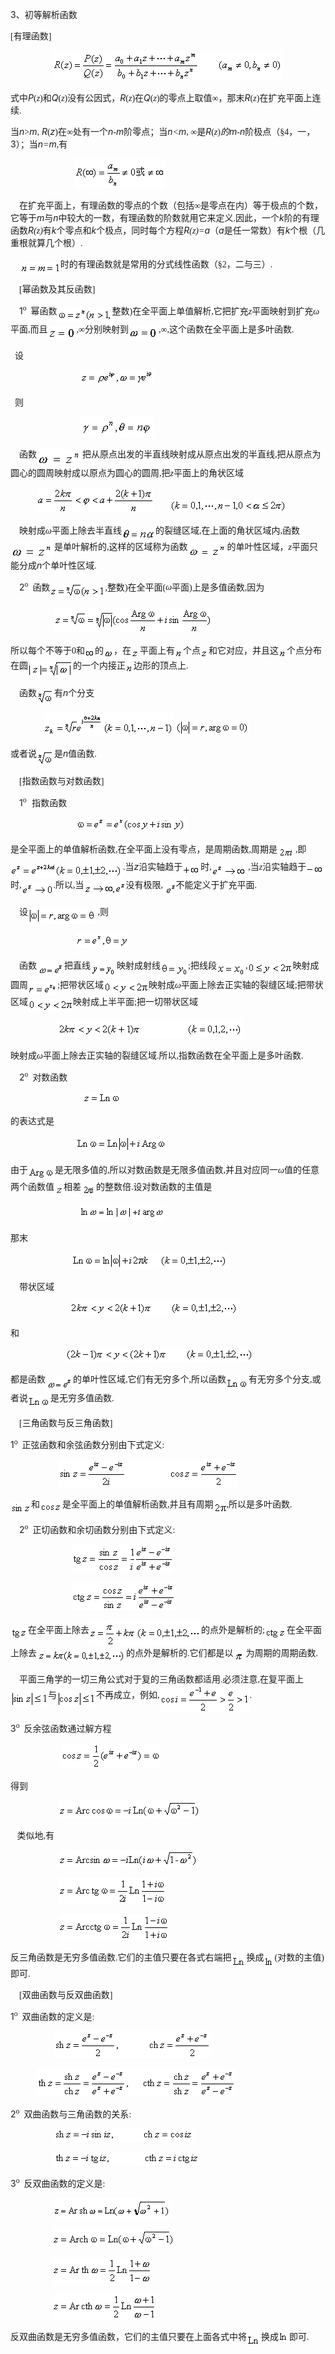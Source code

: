 <div class=Section1>
<p class=MsoNormal><span lang=EN-US>3</span><span lang=ZH-CN style='font-family:
宋体_GB2312'>、</span><span lang=ZH-CN style='font-family:宋体_GB2312'>初等解析函数</span></p>
<p class=MsoNormal><span lang=EN-US style='font-family:宋体_GB2312'>[</span><span
lang=ZH-CN style='font-family:宋体_GB2312'>有理函数</span><span lang=EN-US
style='font-family:宋体_GB2312'>]</span></p>
<pre><span lang=EN-US style='font-family:宋体_GB2312'>&nbsp;&nbsp;&nbsp;&nbsp;&nbsp;&nbsp;&nbsp;&nbsp;&nbsp;&nbsp;&nbsp;&nbsp;&nbsp;&nbsp;&nbsp;&nbsp;&nbsp;&nbsp; </span><sub><span
lang=EN-US><img width=368 height=48
src="res/17e9d95da129bdd93c34fb6cc6aaaa52_5664_files/image002.gif" u1:shapes="_x0000_i1025"></span></sub></pre>
<p class=MsoNormal><span lang=ZH-CN style='font-family:宋体_GB2312'>式中</span><i><span
lang=EN-US>P</span></i><span lang=EN-US style='font-family:宋体_GB2312'>(<i>z</i>)</span><span
lang=ZH-CN style='font-family:宋体_GB2312'>和</span><i><span lang=EN-US>Q</span></i><span
lang=EN-US style='font-family:宋体_GB2312'>(<i>z</i>)</span><span lang=ZH-CN
style='font-family:宋体_GB2312'>没有公因式，</span><i><span lang=EN-US>R</span></i><span
lang=EN-US style='font-family:宋体_GB2312'>(<i>z</i>)</span><span lang=ZH-CN
style='font-family:宋体_GB2312'>在</span><i><span lang=EN-US>Q</span></i><span
lang=EN-US style='font-family:宋体_GB2312'>(<i>z</i>)</span><span lang=ZH-CN
style='font-family:宋体_GB2312'>的零点上取值∞，那末</span><i><span lang=EN-US>R</span></i><span
lang=EN-US style='font-family:宋体_GB2312'>(<i>z</i>)</span><span lang=ZH-CN
style='font-family:宋体_GB2312'>在扩充平面上连续</span><span lang=EN-US style='font-family:
宋体_GB2312'>.</span></p>
<p class=MsoNormal><span lang=ZH-CN style='font-family:宋体_GB2312'>当</span><i><span
lang=EN-US>n</span></i><span lang=EN-US style='font-family:宋体_GB2312'>&gt;</span><i><span
lang=EN-US>m</span></i><span lang=EN-US style='font-family:宋体_GB2312'>,</span><i><span
lang=EN-US> R</span></i><span lang=EN-US style='font-family:宋体_GB2312'>(</span><i><span
lang=EN-US>z</span></i><span lang=EN-US style='font-family:宋体_GB2312'>)</span><span
lang=ZH-CN style='font-family:宋体_GB2312'>在∞处有一个</span><i><span lang=EN-US>n</span></i><i><span
lang=EN-US style='font-family:宋体_GB2312'>-</span><span lang=EN-US>m</span></i><span
lang=ZH-CN style='font-family:宋体_GB2312'>阶零点；当</span><i><span lang=EN-US>n</span></i><i><span
lang=EN-US style='font-family:宋体_GB2312'>&lt;</span><span lang=EN-US>m</span></i><span
lang=EN-US style='font-family:宋体_GB2312'>, </span><span lang=ZH-CN
style='font-family:宋体_GB2312'>∞是</span><i><span lang=EN-US>R</span></i><span
lang=EN-US style='font-family:宋体_GB2312'>(<i>z</i>)</span><i><span lang=ZH-CN
style='font-family:宋体_GB2312'>的</span><span lang=EN-US>m</span></i><i><span
lang=EN-US style='font-family:宋体_GB2312'>-</span><span lang=EN-US>n</span></i><span
lang=ZH-CN style='font-family:宋体_GB2312'>阶极点（§</span><span lang=EN-US
style='font-family:宋体_GB2312'>4</span><span lang=ZH-CN style='font-family:宋体_GB2312'>，一，</span><span
lang=EN-US>3</span><span lang=ZH-CN style='font-family:宋体_GB2312'>）；当</span><i><span
lang=EN-US>n</span></i><i><span lang=EN-US style='font-family:宋体_GB2312'>=</span><span
lang=EN-US>m</span></i><span lang=EN-US style='font-family:宋体_GB2312'>,</span><span
lang=ZH-CN style='font-family:宋体_GB2312'>有</span></p>
<pre><span lang=EN-US style='font-family:宋体_GB2312'>&nbsp;&nbsp;&nbsp;&nbsp;&nbsp;&nbsp;&nbsp;&nbsp;&nbsp;&nbsp;&nbsp;&nbsp;&nbsp;&nbsp;&nbsp;&nbsp;&nbsp;&nbsp;&nbsp;&nbsp;&nbsp;&nbsp;&nbsp;&nbsp;&nbsp;&nbsp;&nbsp;&nbsp; </span><sub><span
lang=EN-US><img width=145 height=47
src="res/17e9d95da129bdd93c34fb6cc6aaaa52_5664_files/image004.gif" u1:shapes="_x0000_i1026"></span></sub></pre>
<p class=MsoNormal><span lang=EN-US style='font-family:宋体_GB2312'>&nbsp;&nbsp;&nbsp;
</span><span lang=ZH-CN style='font-family:宋体_GB2312'>在扩充平面上，有理函数的零点的个数（包括∞是零点在内）等于极点的个数，它等于</span><i><span
lang=EN-US>m</span></i><span lang=ZH-CN style='font-family:宋体_GB2312'>与</span><i><span
lang=EN-US>n</span></i><span lang=ZH-CN style='font-family:宋体_GB2312'>中较大的一数，有理函数的阶数就用它来定义</span><span
lang=EN-US style='font-family:宋体_GB2312'>.</span><span lang=ZH-CN
style='font-family:宋体_GB2312'>因此，一个</span><i><span lang=EN-US>k</span></i><span
lang=ZH-CN style='font-family:宋体_GB2312'>阶的有理函数</span><i><span lang=EN-US>R</span></i><i><span
lang=EN-US style='font-family:宋体_GB2312'>(z)</span></i><span lang=ZH-CN
style='font-family:宋体_GB2312'>有</span><i><span lang=EN-US>k</span></i><span
lang=ZH-CN style='font-family:宋体_GB2312'>个零点和</span><i><span lang=EN-US>k</span></i><span
lang=ZH-CN style='font-family:宋体_GB2312'>个极点，同时每个方程</span><i><span lang=EN-US>R</span></i><i><span
lang=EN-US style='font-family:宋体_GB2312'>(z)=</span><span lang=EN-US>a</span></i><span
lang=ZH-CN style='font-family:宋体_GB2312'>（</span><i><span lang=EN-US>a</span></i><span
lang=ZH-CN style='font-family:宋体_GB2312'>是任一常数）有</span><i><span lang=EN-US>k</span></i><span
lang=ZH-CN style='font-family:宋体_GB2312'>个根（几重根就算几个根）</span><span lang=EN-US
style='font-family:宋体_GB2312'>.</span></p>
<p class=MsoNormal><i><span lang=EN-US>&nbsp;&nbsp;&nbsp; <sub><img width=64
height=19 src="res/17e9d95da129bdd93c34fb6cc6aaaa52_5664_files/image006.gif"
u1:shapes="_x0000_i1027" align=absmiddle></sub></span></i><span lang=ZH-CN
style='font-family:宋体_GB2312'>时的有理函数就是常用的分式线性函数（§</span><span lang=EN-US
style='font-family:宋体_GB2312'>2</span><span lang=ZH-CN style='font-family:宋体_GB2312'>，二与三）</span><span
lang=EN-US style='font-family:宋体_GB2312'>.</span></p>
<p class=MsoNormal><span lang=EN-US style='font-family:宋体_GB2312'>&nbsp;&nbsp;&nbsp;
[</span><span lang=ZH-CN style='font-family:宋体_GB2312'>幂函数及其反函数</span><span
lang=EN-US style='font-family:宋体_GB2312'>]</span></p>
<p class=MsoNormal><span lang=EN-US style='font-family:宋体_GB2312'>&nbsp;&nbsp;&nbsp;
</span><span lang=EN-US>1</span><sup><span lang=EN-US style='font-family:宋体_GB2312'>o</span></sup><span
lang=EN-US style='font-family:宋体_GB2312'>&nbsp; </span><span lang=ZH-CN
style='font-family:宋体_GB2312'>幂函数</span><sub><span lang=EN-US style='font-family:
宋体_GB2312'><img width=88 height=24
src="res/17e9d95da129bdd93c34fb6cc6aaaa52_5664_files/image008.gif" u1:shapes="_x0000_i1031"
align=absmiddle></span></sub><span lang=ZH-CN style='font-family:宋体_GB2312'>整数</span><span
lang=EN-US style='font-family:宋体_GB2312'>)</span><span lang=ZH-CN
style='font-family:宋体_GB2312'>在全平面上单值解析</span><span lang=EN-US
style='font-family:宋体_GB2312'>,</span><span lang=ZH-CN style='font-family:宋体_GB2312'>它把扩充</span><i><span
lang=EN-US style='font-family:宋体_GB2312'>z</span></i><span lang=ZH-CN
style='font-family:宋体_GB2312'>平面映射到扩充<i>ω</i>平面</span><span lang=EN-US
style='font-family:宋体_GB2312'>,</span><span lang=ZH-CN style='font-family:宋体_GB2312'>而且</span><sub><span
lang=EN-US><img width=46 height=22
src="res/17e9d95da129bdd93c34fb6cc6aaaa52_5664_files/image010.gif" u1:shapes="_x0000_i1032"
align=absmiddle></span></sub><span lang=EN-US style='font-family:宋体_GB2312'>,</span><span
lang=ZH-CN style='font-family:宋体_GB2312'>∞分别映射到</span><sub><span lang=EN-US><img
width=48 height=21 src="res/17e9d95da129bdd93c34fb6cc6aaaa52_5664_files/image012.gif"
u1:shapes="_x0000_i1033" align=absmiddle></span></sub><span lang=EN-US
style='font-family:宋体_GB2312'>,</span><span lang=ZH-CN style='font-family:宋体_GB2312'>∞</span><span
lang=EN-US style='font-family:宋体_GB2312'>,</span><span lang=ZH-CN
style='font-family:宋体_GB2312'>这个函数在全平面上是多叶函数</span><span lang=EN-US
style='font-family:宋体_GB2312'>.</span></p>
<p class=MsoNormal><span lang=EN-US style='font-family:宋体_GB2312'>&nbsp; </span><span
lang=ZH-CN style='font-family:宋体_GB2312'>设</span></p>
<pre><span lang=EN-US style='font-family:宋体_GB2312'>&nbsp;&nbsp;&nbsp;&nbsp;&nbsp;&nbsp;&nbsp;&nbsp;&nbsp;&nbsp;&nbsp;&nbsp;&nbsp;&nbsp;&nbsp;&nbsp;&nbsp;&nbsp;&nbsp;&nbsp;&nbsp;&nbsp;&nbsp;&nbsp;&nbsp;&nbsp;&nbsp;&nbsp;&nbsp;&nbsp;&nbsp; </span><sub><span
lang=EN-US><img width=118 height=24
src="res/17e9d95da129bdd93c34fb6cc6aaaa52_5664_files/image014.gif" u1:shapes="_x0000_i1034"></span></sub></pre>
<p class=MsoNormal><span lang=EN-US style='font-family:宋体_GB2312'>&nbsp; </span><span
lang=ZH-CN style='font-family:宋体_GB2312'>则</span></p>
<pre><span lang=EN-US style='font-family:宋体_GB2312'>&nbsp;&nbsp;&nbsp;&nbsp;&nbsp;&nbsp;&nbsp;&nbsp;&nbsp;&nbsp;&nbsp;&nbsp;&nbsp;&nbsp;&nbsp;&nbsp;&nbsp;&nbsp;&nbsp;&nbsp;&nbsp;&nbsp;&nbsp;&nbsp;&nbsp;&nbsp;&nbsp;&nbsp;&nbsp;&nbsp;&nbsp; </span><sub><span
lang=EN-US><img width=118 height=32
src="res/17e9d95da129bdd93c34fb6cc6aaaa52_5664_files/image016.gif" u1:shapes="_x0000_i1035"></span></sub></pre>
<p class=MsoNormal><span lang=EN-US style='font-family:宋体_GB2312'>&nbsp;&nbsp;&nbsp;
</span><span lang=ZH-CN style='font-family:宋体_GB2312'>函数</span><sub><span
lang=EN-US><img width=73 height=27
src="res/17e9d95da129bdd93c34fb6cc6aaaa52_5664_files/image018.gif" u1:shapes="_x0000_i1036"
align=absmiddle></span></sub><span lang=ZH-CN style='font-family:宋体_GB2312'>把从原点出发的半直线映射成从原点出发的半直线</span><span
lang=EN-US style='font-family:宋体_GB2312'>,</span><span lang=ZH-CN
style='font-family:宋体_GB2312'>把从原点为圆心的圆周映射成以原点为圆心的圆周</span><span lang=EN-US
style='font-family:宋体_GB2312'>,</span><span lang=ZH-CN style='font-family:宋体_GB2312'>把</span><i><span
lang=EN-US style='font-family:宋体_GB2312'>z</span></i><span lang=ZH-CN
style='font-family:宋体_GB2312'>平面上的角状区域</span></p>
<pre><span lang=EN-US style='font-family:宋体_GB2312'>&nbsp;&nbsp;&nbsp;&nbsp;&nbsp;&nbsp;&nbsp;&nbsp;&nbsp;&nbsp;&nbsp; </span><sub><span
lang=EN-US><img width=188 height=41
src="res/17e9d95da129bdd93c34fb6cc6aaaa52_5664_files/image020.gif" u1:shapes="_x0000_i1037"></span></sub><i><span
lang=EN-US style='font-family:宋体_GB2312'>&nbsp;&nbsp;&nbsp;&nbsp;&nbsp;&nbsp;&nbsp;<sub><img
width=187 height=21 src="res/17e9d95da129bdd93c34fb6cc6aaaa52_5664_files/image022.gif"
u1:shapes="_x0000_i1038"></sub></span></i></pre>
<p class=MsoNormal><span lang=EN-US style='font-family:宋体_GB2312'>&nbsp;&nbsp;&nbsp;
</span><span lang=ZH-CN style='font-family:宋体_GB2312'>映射成<i>ω</i>平面上除去半直线</span><sub><span
lang=EN-US><img width=54 height=20
src="res/17e9d95da129bdd93c34fb6cc6aaaa52_5664_files/image024.gif" u1:shapes="_x0000_i1039"
align=absmiddle></span></sub><span lang=ZH-CN style='font-family:宋体_GB2312'>的裂缝区域</span><span
lang=EN-US style='font-family:宋体_GB2312'>,</span><span lang=ZH-CN
style='font-family:宋体_GB2312'>在上面的角状区域内</span><span lang=EN-US
style='font-family:宋体_GB2312'>,</span><span lang=ZH-CN style='font-family:宋体_GB2312'>函数</span><sub><span
lang=EN-US><img width=70 height=26
src="res/17e9d95da129bdd93c34fb6cc6aaaa52_5664_files/image026.gif" u1:shapes="_x0000_i1040"
align=absmiddle></span></sub><span lang=ZH-CN style='font-family:宋体_GB2312'>是单叶解析的</span><span
lang=EN-US style='font-family:宋体_GB2312'>,</span><span lang=ZH-CN
style='font-family:宋体_GB2312'>这样的区域称为函数</span><sub><span lang=EN-US><img
width=63 height=23 src="res/17e9d95da129bdd93c34fb6cc6aaaa52_5664_files/image028.gif"
u1:shapes="_x0000_i1041" align=absmiddle></span></sub><span lang=ZH-CN
style='font-family:宋体_GB2312'>的单叶性区域，</span><i><span lang=EN-US
style='font-family:宋体_GB2312'>z</span></i><span lang=ZH-CN style='font-family:
宋体_GB2312'>平面只能分成</span><i><span lang=EN-US>n</span></i><span lang=ZH-CN
style='font-family:宋体_GB2312'>个单叶性区域</span><span lang=EN-US style='font-family:
宋体_GB2312'>.</span></p>
<p class=MsoNormal><span lang=EN-US style='font-family:宋体_GB2312'>&nbsp;&nbsp;&nbsp;
</span><span lang=EN-US>2</span><sup><span lang=EN-US style='font-family:宋体_GB2312'>o</span></sup><span
lang=EN-US style='font-family:宋体_GB2312'>&nbsp; </span><span lang=ZH-CN
style='font-family:宋体_GB2312'>函数</span><sub><span lang=EN-US style='font-family:
宋体_GB2312'><img width=88 height=25
src="res/17e9d95da129bdd93c34fb6cc6aaaa52_5664_files/image030.gif" u1:shapes="_x0000_i1042"
align=absmiddle></span></sub><span lang=EN-US style='font-family:宋体_GB2312'>,</span><span
lang=ZH-CN style='font-family:宋体_GB2312'>整数</span><span lang=EN-US
style='font-family:宋体_GB2312'>)</span><span lang=ZH-CN style='font-family:宋体_GB2312'>在全平面</span><span
lang=EN-US style='font-family:宋体_GB2312'>(</span><i><span lang=ZH-CN
style='font-family:宋体_GB2312'>ω</span></i><span lang=ZH-CN style='font-family:
宋体_GB2312'>平面</span><span lang=EN-US style='font-family:宋体_GB2312'>)</span><span
lang=ZH-CN style='font-family:宋体_GB2312'>上是多值函数</span><span lang=EN-US
style='font-family:宋体_GB2312'>,</span><span lang=ZH-CN style='font-family:宋体_GB2312'>因为</span></p>
<pre><span lang=EN-US style='font-family:宋体_GB2312'>&nbsp;&nbsp;&nbsp;&nbsp;&nbsp;&nbsp;&nbsp;&nbsp;&nbsp;&nbsp;&nbsp;&nbsp;&nbsp;&nbsp;&nbsp;&nbsp;&nbsp;&nbsp;&nbsp; <sub><img
width=253 height=41 src="res/17e9d95da129bdd93c34fb6cc6aaaa52_5664_files/image032.gif"
u1:shapes="_x0000_i1043"></sub></span></pre>
<p class=MsoNormal><span lang=ZH-CN style='font-family:宋体_GB2312'>所以每个不等于</span><span
lang=EN-US style='font-family:宋体_GB2312'>0</span><span lang=ZH-CN
style='font-family:宋体_GB2312'>和</span><sub><span lang=EN-US><img width=16
height=13 src="res/17e9d95da129bdd93c34fb6cc6aaaa52_5664_files/image034.gif"
u1:shapes="_x0000_i1044" align=absmiddle></span></sub><span lang=ZH-CN
style='font-family:宋体_GB2312'>的</span><sub><span lang=EN-US><img width=16
height=15 src="res/17e9d95da129bdd93c34fb6cc6aaaa52_5664_files/image036.gif"
u1:shapes="_x0000_i1045" align=absmiddle></span></sub><span lang=ZH-CN
style='font-family:宋体_GB2312'>，在</span><sub><span lang=EN-US><img width=14
height=13 src="res/17e9d95da129bdd93c34fb6cc6aaaa52_5664_files/image038.gif"
u1:shapes="_x0000_i1046" align=absmiddle></span></sub><span lang=ZH-CN
style='font-family:宋体_GB2312'>平面上有</span><sub><span lang=EN-US><img width=13
height=15 src="res/17e9d95da129bdd93c34fb6cc6aaaa52_5664_files/image040.gif"
u1:shapes="_x0000_i1047" align=absmiddle></span></sub><span lang=ZH-CN
style='font-family:宋体_GB2312'>个点</span><sub><span lang=EN-US><img width=13
height=13 src="res/17e9d95da129bdd93c34fb6cc6aaaa52_5664_files/image042.gif"
u1:shapes="_x0000_i1048" align=absmiddle></span></sub><span lang=ZH-CN
style='font-family:宋体_GB2312'>和它对应，并且这</span><sub><span lang=EN-US><img
width=13 height=15 src="res/17e9d95da129bdd93c34fb6cc6aaaa52_5664_files/image044.gif"
u1:shapes="_x0000_i1049" align=absmiddle></span></sub><span lang=ZH-CN
style='font-family:宋体_GB2312'>个点分布在圆</span><sub><span lang=EN-US><img width=72
height=27 src="res/17e9d95da129bdd93c34fb6cc6aaaa52_5664_files/image046.gif"
u1:shapes="_x0000_i1050" align=absmiddle></span></sub><span lang=ZH-CN
style='font-family:宋体_GB2312'>的一个内接正</span><sub><span lang=EN-US><img width=13
height=15 src="res/17e9d95da129bdd93c34fb6cc6aaaa52_5664_files/image048.gif"
u1:shapes="_x0000_i1051" align=absmiddle></span></sub><span lang=ZH-CN
style='font-family:宋体_GB2312'>边形的顶点上</span><span lang=EN-US style='font-family:
宋体_GB2312'>.</span></p>
<p class=MsoNormal><span lang=EN-US style='font-family:宋体_GB2312'>&nbsp;&nbsp;&nbsp;
</span><span lang=ZH-CN style='font-family:宋体_GB2312'>函数</span><sub><span
lang=EN-US style='font-family:宋体_GB2312'><img width=28 height=24
src="res/17e9d95da129bdd93c34fb6cc6aaaa52_5664_files/image050.gif" u1:shapes="_x0000_i1052"
align=absmiddle></span></sub><span lang=ZH-CN style='font-family:宋体_GB2312'>有</span><i><span
lang=EN-US>n</span></i><span lang=ZH-CN style='font-family:宋体_GB2312'>个分支</span></p>
<pre><i><span lang=EN-US style='font-family:宋体_GB2312'>&nbsp;&nbsp;&nbsp;&nbsp;&nbsp;&nbsp;&nbsp;&nbsp;&nbsp; </span></i><span
lang=EN-US style='font-family:宋体_GB2312'>&nbsp;&nbsp;&nbsp;&nbsp;<i>&nbsp;<sub><img
width=208 height=37 src="res/17e9d95da129bdd93c34fb6cc6aaaa52_5664_files/image052.gif"
u1:shapes="_x0000_i1053"></sub></i>&nbsp;<sub><img width=119 height=27
src="res/17e9d95da129bdd93c34fb6cc6aaaa52_5664_files/image054.gif" u1:shapes="_x0000_i1054"></sub>&nbsp;</span></pre>
<p class=MsoNormal><span lang=ZH-CN style='font-family:宋体_GB2312'>或者说</span><sub><span
lang=EN-US style='font-family:宋体_GB2312'><img width=28 height=24
src="res/17e9d95da129bdd93c34fb6cc6aaaa52_5664_files/image056.gif" u1:shapes="_x0000_i1055"
align=absmiddle></span></sub><span lang=ZH-CN style='font-family:宋体_GB2312'>是</span><i><span
lang=EN-US>n</span></i><span lang=ZH-CN style='font-family:宋体_GB2312'>值函数</span><span
lang=EN-US style='font-family:宋体_GB2312'>.</span></p>
<p class=MsoNormal><span lang=EN-US style='font-family:宋体_GB2312'>&nbsp;&nbsp;&nbsp;
[</span><span lang=ZH-CN style='font-family:宋体_GB2312'>指数函数与对数函数</span><span
lang=EN-US style='font-family:宋体_GB2312'>]</span></p>
<p class=MsoNormal><span lang=EN-US style='font-family:宋体_GB2312'>&nbsp;&nbsp;&nbsp;
</span><span lang=EN-US>1</span><sup><span lang=EN-US style='font-family:宋体_GB2312'>o&nbsp;&nbsp;
</span></sup><span lang=ZH-CN style='font-family:宋体_GB2312'>指数函数</span></p>
<pre><span lang=EN-US style='font-family:宋体_GB2312'>&nbsp;&nbsp;&nbsp;&nbsp;&nbsp;&nbsp;&nbsp;&nbsp;&nbsp;&nbsp;&nbsp;&nbsp;&nbsp;&nbsp;&nbsp;&nbsp;&nbsp;&nbsp;&nbsp;&nbsp;&nbsp;&nbsp;&nbsp;&nbsp;&nbsp;&nbsp;&nbsp;&nbsp;&nbsp; <sub><img
width=175 height=24 src="res/17e9d95da129bdd93c34fb6cc6aaaa52_5664_files/image058.gif"
u1:shapes="_x0000_i1056"></sub></span></pre>
<p class=MsoNormal><span lang=ZH-CN style='font-family:宋体_GB2312'>是全平面上的单值解析函数</span><span
lang=EN-US style='font-family:宋体_GB2312'>,</span><span lang=ZH-CN
style='font-family:宋体_GB2312'>在全平面上没有零点，是周期函数</span><span lang=EN-US
style='font-family:宋体_GB2312'>,</span><span lang=ZH-CN style='font-family:宋体_GB2312'>周期是</span><sub><span
lang=EN-US><img width=29 height=22
src="res/17e9d95da129bdd93c34fb6cc6aaaa52_5664_files/image060.gif" u1:shapes="_x0000_i1057"
align=absmiddle></span></sub><span lang=EN-US style='font-family:宋体_GB2312'>,</span><span
lang=ZH-CN style='font-family:宋体_GB2312'>即</span><sub><span lang=EN-US
style='font-family:宋体_GB2312'><img width=180 height=24
src="res/17e9d95da129bdd93c34fb6cc6aaaa52_5664_files/image062.gif" u1:shapes="_x0000_i1058"
align=absmiddle></span></sub><span lang=EN-US style='font-family:宋体_GB2312'>.</span><span
lang=ZH-CN style='font-family:宋体_GB2312'>当</span><i><span lang=EN-US>z</span></i><span
lang=ZH-CN style='font-family:宋体_GB2312'>沿实轴趋于</span><sub><span lang=EN-US
style='font-family:宋体_GB2312'><img width=29 height=15
src="res/17e9d95da129bdd93c34fb6cc6aaaa52_5664_files/image064.gif" u1:shapes="_x0000_i1059"
align=absmiddle></span></sub><span lang=ZH-CN style='font-family:宋体_GB2312'>时</span><span
lang=EN-US style='font-family:宋体_GB2312'>,<sub><img width=55 height=21
src="res/17e9d95da129bdd93c34fb6cc6aaaa52_5664_files/image066.gif" u1:shapes="_x0000_i1060"
align=absmiddle></sub> ,</span><span lang=ZH-CN style='font-family:宋体_GB2312'>当</span><i><span
lang=EN-US style='font-family:宋体_GB2312'>z</span></i><span lang=ZH-CN
style='font-family:宋体_GB2312'>沿实轴趋于</span><sub><span lang=EN-US
style='font-family:宋体_GB2312'><img width=28 height=13
src="res/17e9d95da129bdd93c34fb6cc6aaaa52_5664_files/image068.gif" u1:shapes="_x0000_i1061"
align=absmiddle></span></sub><span lang=ZH-CN style='font-family:宋体_GB2312'>时</span><span
lang=EN-US style='font-family:宋体_GB2312'>,<sub><img width=51 height=21
src="res/17e9d95da129bdd93c34fb6cc6aaaa52_5664_files/image070.gif" u1:shapes="_x0000_i1062"
align=absmiddle></sub>.</span><span lang=ZH-CN style='font-family:宋体_GB2312'>所以</span><span
lang=EN-US style='font-family:宋体_GB2312'>,</span><span lang=ZH-CN
style='font-family:宋体_GB2312'>当</span><sub><span lang=EN-US style='font-family:
宋体_GB2312'><img width=67 height=24
src="res/17e9d95da129bdd93c34fb6cc6aaaa52_5664_files/image072.gif" u1:shapes="_x0000_i1063"
align=absmiddle></span></sub><span lang=ZH-CN style='font-family:宋体_GB2312'>没有极限</span><span
lang=EN-US style='font-family:宋体_GB2312'>, <sub><img width=17 height=21
src="res/17e9d95da129bdd93c34fb6cc6aaaa52_5664_files/image074.gif" u1:shapes="_x0000_i1064"
align=absmiddle></sub></span><span lang=ZH-CN style='font-family:宋体_GB2312'>不能定义于扩充平面</span><span
lang=EN-US style='font-family:宋体_GB2312'>.</span></p>
<p class=MsoNormal><span lang=EN-US style='font-family:宋体_GB2312'>&nbsp;&nbsp; &nbsp;</span><span
lang=ZH-CN style='font-family:宋体_GB2312'>设</span><sub><span lang=EN-US
style='font-family:宋体_GB2312'><img width=108 height=27
src="res/17e9d95da129bdd93c34fb6cc6aaaa52_5664_files/image076.gif" u1:shapes="_x0000_i1065"
align=absmiddle></span></sub><span lang=EN-US style='font-family:宋体_GB2312'> ,</span><span
lang=ZH-CN style='font-family:宋体_GB2312'>则</span></p>
<pre><span lang=EN-US style='font-family:宋体_GB2312'>&nbsp;&nbsp;&nbsp;&nbsp;&nbsp;&nbsp;&nbsp;&nbsp;&nbsp;&nbsp;&nbsp;&nbsp;&nbsp;&nbsp;&nbsp;&nbsp;&nbsp;&nbsp;&nbsp;&nbsp;&nbsp;&nbsp;&nbsp;&nbsp;&nbsp;&nbsp;&nbsp;&nbsp;&nbsp; <sub><img
width=84 height=24 src="res/17e9d95da129bdd93c34fb6cc6aaaa52_5664_files/image078.gif"
u1:shapes="_x0000_i1066"></sub></span></pre>
<p class=MsoNormal><span lang=EN-US style='font-family:宋体_GB2312'>&nbsp;&nbsp;&nbsp;
</span><span lang=ZH-CN style='font-family:宋体_GB2312'>函数</span><sub><span
lang=EN-US><img width=44 height=25
src="res/17e9d95da129bdd93c34fb6cc6aaaa52_5664_files/image080.gif" u1:shapes="_x0000_i1067"
align=absmiddle></span></sub><span lang=ZH-CN style='font-family:宋体_GB2312'>把直线</span><sub><span
lang=EN-US><img width=42 height=29
src="res/17e9d95da129bdd93c34fb6cc6aaaa52_5664_files/image082.gif" u1:shapes="_x0000_i1068"
align=absmiddle></span></sub><span lang=ZH-CN style='font-family:宋体_GB2312'>映射成射线</span><sub><span
lang=EN-US style='font-family:宋体_GB2312'><img width=44 height=24
src="res/17e9d95da129bdd93c34fb6cc6aaaa52_5664_files/image084.gif" u1:shapes="_x0000_i1069"
align=absmiddle></span></sub><span lang=EN-US style='font-family:宋体_GB2312'>;</span><span
lang=ZH-CN style='font-family:宋体_GB2312'>把线段</span><sub><span lang=EN-US><img
width=46 height=25 src="res/17e9d95da129bdd93c34fb6cc6aaaa52_5664_files/image086.gif"
u1:shapes="_x0000_i1070" align=absmiddle></span></sub><span lang=EN-US
style='font-family:宋体_GB2312'>,<sub><img width=72 height=21
src="res/17e9d95da129bdd93c34fb6cc6aaaa52_5664_files/image088.gif" u1:shapes="_x0000_i1071"
align=absmiddle></sub></span><span lang=ZH-CN style='font-family:宋体_GB2312'>映射成圆周</span><sub><span
lang=EN-US style='font-family:宋体_GB2312'><img width=47 height=21
src="res/17e9d95da129bdd93c34fb6cc6aaaa52_5664_files/image090.gif" u1:shapes="_x0000_i1072"
align=absmiddle></span></sub><span lang=EN-US style='font-family:宋体_GB2312'>;</span><span
lang=ZH-CN style='font-family:宋体_GB2312'>把带状区域</span><sub><span lang=EN-US
style='font-family:宋体_GB2312'><img width=72 height=21
src="res/17e9d95da129bdd93c34fb6cc6aaaa52_5664_files/image092.gif" u1:shapes="_x0000_i1073"
align=absmiddle></span></sub><span lang=ZH-CN style='font-family:宋体_GB2312'>映射成<i>ω</i>平面上除去正实轴的裂缝区域</span><span
lang=EN-US style='font-family:宋体_GB2312'>;</span><span lang=ZH-CN
style='font-family:宋体_GB2312'>把带状区域</span><sub><span lang=EN-US
style='font-family:宋体_GB2312'><img width=72 height=21
src="res/17e9d95da129bdd93c34fb6cc6aaaa52_5664_files/image094.gif" u1:shapes="_x0000_i1074"
align=absmiddle></span></sub><span lang=ZH-CN style='font-family:宋体_GB2312'>映射成上半平面</span><span
lang=EN-US style='font-family:宋体_GB2312'>;</span><span lang=ZH-CN
style='font-family:宋体_GB2312'>把一切带状区域</span></p>
<pre><span lang=EN-US style='font-family:宋体_GB2312'>&nbsp;&nbsp;&nbsp;&nbsp;&nbsp;&nbsp;&nbsp;&nbsp;&nbsp;&nbsp;&nbsp;&nbsp;&nbsp;&nbsp;&nbsp;&nbsp;&nbsp;&nbsp;&nbsp;&nbsp; <sub><img
width=299 height=27 src="res/17e9d95da129bdd93c34fb6cc6aaaa52_5664_files/image096.gif"
u1:shapes="_x0000_i1075"></sub></span></pre>
<p class=MsoNormal><span lang=ZH-CN style='font-family:宋体_GB2312'>映射成<i>ω</i>平面上除去正实轴的裂缝区域</span><span
lang=EN-US style='font-family:宋体_GB2312'>.</span><span lang=ZH-CN
style='font-family:宋体_GB2312'>所以</span><span lang=EN-US style='font-family:
宋体_GB2312'>,</span><span lang=ZH-CN style='font-family:宋体_GB2312'>指数函数在全平面上是多叶函数</span><span
lang=EN-US style='font-family:宋体_GB2312'>.</span></p>
<p class=MsoNormal><span lang=EN-US style='font-family:宋体_GB2312'>&nbsp;&nbsp;&nbsp;
</span><span lang=EN-US>2</span><sup><span lang=EN-US style='font-family:宋体_GB2312'>o</span></sup><span
lang=EN-US style='font-family:宋体_GB2312'>&nbsp; </span><span lang=ZH-CN
style='font-family:宋体_GB2312'>对数函数</span></p>
<pre><span lang=EN-US style='font-family:宋体_GB2312'>&nbsp;&nbsp;&nbsp;&nbsp;&nbsp;&nbsp;&nbsp;&nbsp;&nbsp;&nbsp;&nbsp;&nbsp;&nbsp;&nbsp;&nbsp;&nbsp;&nbsp;&nbsp;&nbsp;&nbsp;&nbsp;&nbsp;&nbsp;&nbsp;&nbsp;&nbsp;&nbsp;&nbsp;&nbsp;&nbsp;&nbsp;&nbsp; <sub><img
width=60 height=19 src="res/17e9d95da129bdd93c34fb6cc6aaaa52_5664_files/image098.gif"
u1:shapes="_x0000_i1076"></sub></span></pre>
<p class=MsoNormal><span lang=ZH-CN style='font-family:宋体_GB2312'>的表达式是</span></p>
<pre><span lang=EN-US style='font-family:宋体_GB2312'>&nbsp;&nbsp;&nbsp;&nbsp;&nbsp;&nbsp;&nbsp;&nbsp;&nbsp;&nbsp;&nbsp;&nbsp;&nbsp;&nbsp;&nbsp;&nbsp;&nbsp;&nbsp;&nbsp;&nbsp;&nbsp;&nbsp;&nbsp;&nbsp;&nbsp;&nbsp;&nbsp;&nbsp;&nbsp; <sub><img
width=145 height=27 src="res/17e9d95da129bdd93c34fb6cc6aaaa52_5664_files/image100.gif"
u1:shapes="_x0000_i1077"></sub></span></pre>
<p class=MsoNormal><span lang=ZH-CN style='font-family:宋体_GB2312'>由于</span><sub><span
lang=EN-US style='font-family:宋体_GB2312'><img width=43 height=21
src="res/17e9d95da129bdd93c34fb6cc6aaaa52_5664_files/image102.gif" u1:shapes="_x0000_i1078"
align=absmiddle></span></sub><span lang=ZH-CN style='font-family:宋体_GB2312'>是无限多值的</span><span
lang=EN-US style='font-family:宋体_GB2312'>,</span><span lang=ZH-CN
style='font-family:宋体_GB2312'>所以对数函数是无限多值函数</span><span lang=EN-US
style='font-family:宋体_GB2312'>,</span><span lang=ZH-CN style='font-family:宋体_GB2312'>并且对应同一<i>ω</i>值的任意两个函数值</span><sub><span
lang=EN-US><img width=15 height=17
src="res/17e9d95da129bdd93c34fb6cc6aaaa52_5664_files/image104.gif" u1:shapes="_x0000_i1079"
align=absmiddle></span></sub><span lang=ZH-CN style='font-family:宋体_GB2312'>相差</span><sub><span
lang=EN-US><img width=24 height=21
src="res/17e9d95da129bdd93c34fb6cc6aaaa52_5664_files/image106.gif" u1:shapes="_x0000_i1080"
align=absmiddle></span></sub><span lang=ZH-CN style='font-family:宋体_GB2312'>的整数倍</span><span
lang=EN-US style='font-family:宋体_GB2312'>.</span><span lang=ZH-CN
style='font-family:宋体_GB2312'>设对数函数的主值是</span></p>
<pre><span lang=EN-US style='font-family:宋体_GB2312'>&nbsp;&nbsp;&nbsp;&nbsp;&nbsp;&nbsp;&nbsp;&nbsp;&nbsp;&nbsp;&nbsp;&nbsp;&nbsp;&nbsp;&nbsp;&nbsp;&nbsp;&nbsp;&nbsp;&nbsp;&nbsp;&nbsp;&nbsp;&nbsp;&nbsp;&nbsp;&nbsp;&nbsp;&nbsp;&nbsp; <sub><img
width=140 height=24 src="res/17e9d95da129bdd93c34fb6cc6aaaa52_5664_files/image108.gif"
u1:shapes="_x0000_i1081"></sub></span></pre>
<p class=MsoNormal><span lang=ZH-CN style='font-family:宋体_GB2312'>那末</span></p>
<pre align=left><span lang=EN-US style='font-family:宋体_GB2312'>&nbsp;&nbsp;&nbsp;&nbsp;&nbsp;&nbsp;&nbsp;&nbsp;&nbsp;&nbsp;&nbsp;&nbsp;&nbsp;&nbsp;&nbsp;&nbsp;&nbsp;&nbsp;&nbsp;&nbsp;&nbsp;&nbsp;&nbsp;&nbsp;&nbsp;&nbsp;&nbsp; <sub><img
width=249 height=27 src="res/17e9d95da129bdd93c34fb6cc6aaaa52_5664_files/image110.gif"
u1:shapes="_x0000_i1082"></sub></span></pre>
<p class=MsoNormal><span lang=EN-US style='font-family:宋体_GB2312'>&nbsp;&nbsp;&nbsp;
</span><span lang=ZH-CN style='font-family:宋体_GB2312'>带状区域</span></p>
<pre align=left><span lang=EN-US style='font-family:宋体_GB2312'>&nbsp;&nbsp;&nbsp;&nbsp;&nbsp;&nbsp;&nbsp;&nbsp;&nbsp;&nbsp;&nbsp;&nbsp;&nbsp;&nbsp;&nbsp;&nbsp;&nbsp;&nbsp;&nbsp;&nbsp;&nbsp;&nbsp;&nbsp;&nbsp;&nbsp;&nbsp; <sub><img
width=269 height=23 src="res/17e9d95da129bdd93c34fb6cc6aaaa52_5664_files/image112.gif"
u1:shapes="_x0000_i1083"></sub></span></pre>
<p class=MsoNormal><span lang=ZH-CN style='font-family:宋体_GB2312'>和</span></p>
<pre><span lang=EN-US style='font-family:宋体_GB2312'>&nbsp;&nbsp;&nbsp;&nbsp;&nbsp;&nbsp;&nbsp;&nbsp;&nbsp;&nbsp;&nbsp;&nbsp;&nbsp;&nbsp;&nbsp;&nbsp;&nbsp;&nbsp;&nbsp;&nbsp;&nbsp;&nbsp;&nbsp;&nbsp; <sub><img
width=301 height=23 src="res/17e9d95da129bdd93c34fb6cc6aaaa52_5664_files/image114.gif"
u1:shapes="_x0000_i1084"></sub></span></pre>
<p class=MsoNormal><span lang=ZH-CN style='font-family:宋体_GB2312'>都是函数</span><sub><span
lang=EN-US><img width=44 height=25
src="res/17e9d95da129bdd93c34fb6cc6aaaa52_5664_files/image116.gif" u1:shapes="_x0000_i1085"
align=absmiddle></span></sub><span lang=ZH-CN style='font-family:宋体_GB2312'>的单叶性区域</span><span
lang=EN-US style='font-family:宋体_GB2312'>,</span><span lang=ZH-CN
style='font-family:宋体_GB2312'>它们有无穷多个</span><span lang=EN-US style='font-family:
宋体_GB2312'>,</span><span lang=ZH-CN style='font-family:宋体_GB2312'>所以函数</span><sub><span
lang=EN-US style='font-family:宋体_GB2312'><img width=36 height=19
src="res/17e9d95da129bdd93c34fb6cc6aaaa52_5664_files/image118.gif" u1:shapes="_x0000_i1086"
align=absmiddle></span></sub><span lang=ZH-CN style='font-family:宋体_GB2312'>有无穷多个分支</span><span
lang=EN-US style='font-family:宋体_GB2312'>,</span><span lang=ZH-CN
style='font-family:宋体_GB2312'>或者说</span><sub><span lang=EN-US style='font-family:
宋体_GB2312'><img width=36 height=19
src="res/17e9d95da129bdd93c34fb6cc6aaaa52_5664_files/image120.gif" u1:shapes="_x0000_i1087"
align=absmiddle></span></sub><span lang=ZH-CN style='font-family:宋体_GB2312'>是无穷多值函数</span><span
lang=EN-US style='font-family:宋体_GB2312'>.</span></p>
<p class=MsoNormal><span lang=EN-US style='font-family:宋体_GB2312'>&nbsp;&nbsp;&nbsp;
[</span><span lang=ZH-CN style='font-family:宋体_GB2312'>三角函数与反三角函数</span><span
lang=EN-US style='font-family:宋体_GB2312'>]</span></p>
<p class=MsoNormal><span lang=EN-US>1</span><sup><span lang=EN-US
style='font-family:宋体_GB2312'>o</span></sup><span lang=EN-US style='font-family:
宋体_GB2312'>&nbsp; </span><span lang=ZH-CN style='font-family:宋体_GB2312'>正弦函数和余弦函数分别由下式定义</span><span
lang=EN-US style='font-family:宋体_GB2312'>:</span></p>
<pre><span lang=EN-US style='font-family:宋体_GB2312'>&nbsp;&nbsp;&nbsp;&nbsp;&nbsp;&nbsp;&nbsp;&nbsp;&nbsp;&nbsp;&nbsp;&nbsp;&nbsp;&nbsp;&nbsp;&nbsp;&nbsp;&nbsp;&nbsp;&nbsp;&nbsp; <sub><img
width=287 height=44 src="res/17e9d95da129bdd93c34fb6cc6aaaa52_5664_files/image122.gif"
u1:shapes="_x0000_i1088"></sub></span></pre>
<p class=MsoNormal align=left style='text-align:left'><sub><span lang=EN-US
style='font-family:宋体_GB2312'><img width=33 height=19
src="res/17e9d95da129bdd93c34fb6cc6aaaa52_5664_files/image124.gif" u1:shapes="_x0000_i1089"
align=absmiddle></span></sub><span lang=ZH-CN style='font-family:宋体_GB2312'>和</span><sub><span
lang=EN-US style='font-family:宋体_GB2312'><img width=36 height=15
src="res/17e9d95da129bdd93c34fb6cc6aaaa52_5664_files/image126.gif" u1:shapes="_x0000_i1090"
align=absmiddle></span></sub><span lang=ZH-CN style='font-family:宋体_GB2312'>是全平面上的单值解析函数</span><span
lang=EN-US style='font-family:宋体_GB2312'>,</span><span lang=ZH-CN
style='font-family:宋体_GB2312'>并且有周期</span><sub><span lang=EN-US
style='font-family:宋体_GB2312'><img width=21 height=19
src="res/17e9d95da129bdd93c34fb6cc6aaaa52_5664_files/image128.gif" u1:shapes="_x0000_i1091"
align=absmiddle></span></sub><span lang=EN-US style='font-family:宋体_GB2312'>,</span><span
lang=ZH-CN style='font-family:宋体_GB2312'>所以是多叶函数</span><span lang=EN-US
style='font-family:宋体_GB2312'>.</span></p>
<p class=MsoNormal><span lang=EN-US style='font-family:宋体_GB2312'>&nbsp;&nbsp;&nbsp;
</span><span lang=EN-US>2</span><sup><span lang=EN-US style='font-family:宋体_GB2312'>o</span></sup><span
lang=EN-US style='font-family:宋体_GB2312'>&nbsp; </span><span lang=ZH-CN
style='font-family:宋体_GB2312'>正切函数和余切函数分别由下式定义</span><span lang=EN-US
style='font-family:宋体_GB2312'>:</span></p>
<pre><span lang=EN-US style='font-family:宋体_GB2312'>&nbsp;&nbsp;&nbsp;&nbsp;&nbsp;&nbsp;&nbsp;&nbsp;&nbsp;&nbsp;&nbsp;&nbsp;&nbsp;&nbsp;&nbsp;&nbsp;&nbsp;&nbsp;&nbsp;&nbsp;&nbsp;&nbsp;&nbsp;&nbsp;&nbsp;&nbsp;&nbsp; <sub><img
width=163 height=44 src="res/17e9d95da129bdd93c34fb6cc6aaaa52_5664_files/image130.gif"
u1:shapes="_x0000_i1092"></sub></span></pre><pre><span lang=EN-US
style='font-family:宋体_GB2312'>&nbsp;&nbsp;&nbsp;&nbsp;&nbsp;&nbsp;&nbsp;&nbsp;&nbsp;&nbsp;&nbsp;&nbsp;&nbsp;&nbsp;&nbsp;&nbsp;&nbsp;&nbsp;&nbsp;&nbsp;&nbsp;&nbsp;&nbsp;&nbsp;&nbsp;&nbsp;&nbsp;&nbsp;<sub><img
width=167 height=44 src="res/17e9d95da129bdd93c34fb6cc6aaaa52_5664_files/image132.gif"
u1:shapes="_x0000_i1093"></sub></span></pre>
<p class=MsoNormal align=left style='text-align:left'><sub><span lang=EN-US
style='font-family:宋体_GB2312'><img width=28 height=20
src="res/17e9d95da129bdd93c34fb6cc6aaaa52_5664_files/image134.gif" u1:shapes="_x0000_i1094"
align=absmiddle></span></sub><span lang=ZH-CN style='font-family:宋体_GB2312'>在全平面上除去</span><sub><span
lang=EN-US><img width=179 height=41
src="res/17e9d95da129bdd93c34fb6cc6aaaa52_5664_files/image136.gif" u1:shapes="_x0000_i1095"
align=absmiddle></span></sub><span lang=ZH-CN style='font-family:宋体_GB2312'>的点外是解析的</span><span
lang=EN-US style='font-family:宋体_GB2312'>;<sub><img width=35 height=20
src="res/17e9d95da129bdd93c34fb6cc6aaaa52_5664_files/image138.gif" u1:shapes="_x0000_i1096"
align=absmiddle></sub></span><span lang=ZH-CN style='font-family:宋体_GB2312'>在全平面上除去</span><sub><span
lang=EN-US><img width=143 height=23
src="res/17e9d95da129bdd93c34fb6cc6aaaa52_5664_files/image140.gif" u1:shapes="_x0000_i1097"
align=absmiddle></span></sub><span lang=ZH-CN style='font-family:宋体_GB2312'>的点外是解析的</span><span
lang=EN-US style='font-family:宋体_GB2312'>.</span><span lang=ZH-CN
style='font-family:宋体_GB2312'>它们都是以</span><sub><span lang=EN-US><img width=20
height=22 src="res/17e9d95da129bdd93c34fb6cc6aaaa52_5664_files/image142.gif"
u1:shapes="_x0000_i1098" align=absmiddle></span></sub><span lang=ZH-CN
style='font-family:宋体_GB2312'>为周期的周期函数</span><span lang=EN-US style='font-family:
宋体_GB2312'>.</span></p>
<p class=MsoNormal align=left style='text-align:left'><span lang=EN-US
style='font-family:宋体_GB2312'>&nbsp;&nbsp;&nbsp; </span><span lang=ZH-CN
style='font-family:宋体_GB2312'>平面三角学的一切三角公式对于复的三角函数都适用</span><span lang=EN-US
style='font-family:宋体_GB2312'>.</span><span lang=ZH-CN style='font-family:宋体_GB2312'>必须注意</span><span
lang=EN-US style='font-family:宋体_GB2312'>,</span><span lang=ZH-CN
style='font-family:宋体_GB2312'>在复平面上</span><sub><span lang=EN-US
style='font-family:宋体_GB2312'><img width=60 height=27
src="res/17e9d95da129bdd93c34fb6cc6aaaa52_5664_files/image144.gif" u1:shapes="_x0000_i1099"
align=absmiddle></span></sub><span lang=ZH-CN style='font-family:宋体_GB2312'>与</span><sub><span
lang=EN-US style='font-family:宋体_GB2312'><img width=63 height=27
src="res/17e9d95da129bdd93c34fb6cc6aaaa52_5664_files/image146.gif" u1:shapes="_x0000_i1100"
align=absmiddle></span></sub><span lang=ZH-CN style='font-family:宋体_GB2312'>不再成立，例如</span><span
lang=EN-US style='font-family:宋体_GB2312'>,<sub><img width=144 height=44
src="res/17e9d95da129bdd93c34fb6cc6aaaa52_5664_files/image148.gif" u1:shapes="_x0000_i1101"
align=absmiddle></sub>.</span></p>
<p class=MsoNormal><span lang=EN-US>3</span><sup><span lang=EN-US
style='font-family:宋体_GB2312'>o</span></sup><span lang=EN-US style='font-family:
宋体_GB2312'>&nbsp; </span><span lang=ZH-CN style='font-family:宋体_GB2312'>反余弦函数通过解方程</span></p>
<pre align=left><span lang=EN-US style='font-family:宋体_GB2312'>&nbsp;&nbsp;&nbsp;&nbsp;&nbsp;&nbsp;&nbsp;&nbsp;&nbsp;&nbsp;&nbsp;&nbsp;&nbsp;&nbsp;&nbsp;&nbsp;&nbsp;&nbsp;&nbsp;&nbsp;&nbsp;&nbsp; <sub><img
width=159 height=41 src="res/17e9d95da129bdd93c34fb6cc6aaaa52_5664_files/image150.gif"
u1:shapes="_x0000_i1102"></sub></span></pre>
<p class=MsoNormal><span lang=ZH-CN style='font-family:宋体_GB2312'>得到</span></p>
<pre align=left><span lang=EN-US style='font-family:宋体_GB2312'>&nbsp;&nbsp;&nbsp;&nbsp;&nbsp;&nbsp;&nbsp;&nbsp;&nbsp;&nbsp;&nbsp;&nbsp;&nbsp;&nbsp;&nbsp;&nbsp;&nbsp;&nbsp;&nbsp;&nbsp;&nbsp; <sub><img
width=227 height=28 src="res/17e9d95da129bdd93c34fb6cc6aaaa52_5664_files/image152.gif"
u1:shapes="_x0000_i1103"></sub></span></pre>
<p class=MsoNormal><span lang=EN-US style='font-family:宋体_GB2312'>&nbsp;&nbsp; </span><span
lang=ZH-CN style='font-family:宋体_GB2312'>类似地</span><span lang=EN-US
style='font-family:宋体_GB2312'>,</span><span lang=ZH-CN style='font-family:宋体_GB2312'>有</span></p>
<pre><span lang=EN-US style='font-family:宋体_GB2312'>&nbsp;&nbsp;&nbsp;&nbsp;&nbsp;&nbsp;&nbsp;&nbsp;&nbsp;&nbsp;&nbsp;&nbsp;&nbsp;&nbsp;&nbsp;&nbsp;&nbsp;&nbsp;&nbsp;&nbsp;&nbsp; <sub><img
width=223 height=28 src="res/17e9d95da129bdd93c34fb6cc6aaaa52_5664_files/image154.gif"
u1:shapes="_x0000_i1104"></sub></span></pre><pre><span lang=EN-US
style='font-family:宋体_GB2312'>&nbsp;&nbsp;&nbsp;&nbsp;&nbsp;&nbsp;&nbsp;&nbsp;&nbsp;&nbsp;&nbsp;&nbsp;&nbsp;&nbsp;&nbsp;&nbsp;&nbsp;&nbsp;&nbsp;&nbsp;&nbsp;&nbsp;<sub><img
width=173 height=41 src="res/17e9d95da129bdd93c34fb6cc6aaaa52_5664_files/image156.gif"
u1:shapes="_x0000_i1105"></sub></span></pre><pre><span lang=EN-US
style='font-family:宋体_GB2312'>&nbsp;&nbsp;&nbsp;&nbsp;&nbsp;&nbsp;&nbsp;&nbsp;&nbsp;&nbsp;&nbsp;&nbsp;&nbsp;&nbsp;&nbsp;&nbsp;&nbsp;&nbsp;&nbsp;&nbsp;&nbsp;&nbsp;<sub><img
width=177 height=41 src="res/17e9d95da129bdd93c34fb6cc6aaaa52_5664_files/image158.gif"
u1:shapes="_x0000_i1106"></sub></span></pre>
<p class=MsoNormal align=left style='text-align:left'><span lang=ZH-CN
style='font-family:宋体_GB2312'>反三角函数是无穷多值函数</span><span lang=EN-US
style='font-family:宋体_GB2312'>.</span><span lang=ZH-CN style='font-family:宋体_GB2312'>它们的主值只要在各式右端把</span><sub><span
lang=EN-US style='font-family:宋体_GB2312'><img width=24 height=17
src="res/17e9d95da129bdd93c34fb6cc6aaaa52_5664_files/image160.gif" u1:shapes="_x0000_i1107"
align=absmiddle></span></sub><span lang=ZH-CN style='font-family:宋体_GB2312'>换成</span><sub><span
lang=EN-US style='font-family:宋体_GB2312'><img width=17 height=17
src="res/17e9d95da129bdd93c34fb6cc6aaaa52_5664_files/image162.gif" u1:shapes="_x0000_i1108"
align=absmiddle></span></sub><span lang=EN-US style='font-family:宋体_GB2312'>(</span><span
lang=ZH-CN style='font-family:宋体_GB2312'>对数的主值</span><span lang=EN-US
style='font-family:宋体_GB2312'>)</span><span lang=ZH-CN style='font-family:宋体_GB2312'>即可</span><span
lang=EN-US style='font-family:宋体_GB2312'>.</span></p>
<p class=MsoNormal><span lang=EN-US style='font-family:宋体_GB2312'>&nbsp;&nbsp;&nbsp;
[</span><span lang=ZH-CN style='font-family:宋体_GB2312'>双曲函数与反双曲函数</span><span
lang=EN-US style='font-family:宋体_GB2312'>]</span></p>
<p class=MsoNormal><span lang=EN-US>1</span><sup><span lang=EN-US
style='font-family:宋体_GB2312'>o</span></sup><span lang=EN-US style='font-family:
宋体_GB2312'>&nbsp; </span><span lang=ZH-CN style='font-family:宋体_GB2312'>双曲函数的定义是</span><span
lang=EN-US style='font-family:宋体_GB2312'>:</span></p>
<pre><span lang=EN-US style='font-family:宋体_GB2312'>&nbsp;&nbsp;&nbsp;&nbsp;&nbsp;&nbsp;&nbsp;&nbsp;&nbsp;&nbsp;&nbsp;&nbsp;&nbsp;&nbsp;&nbsp;&nbsp;&nbsp;&nbsp;&nbsp; </span><sub><span
lang=EN-US><img width=251 height=44
src="res/17e9d95da129bdd93c34fb6cc6aaaa52_5664_files/image164.gif" u1:shapes="_x0000_i1109"></span></sub></pre><pre><span
lang=EN-US style='font-family:宋体_GB2312'>&nbsp;&nbsp;&nbsp;&nbsp;&nbsp;&nbsp;&nbsp;&nbsp;&nbsp;&nbsp;&nbsp;&nbsp;</span><sub><span
lang=EN-US><img width=319 height=44
src="res/17e9d95da129bdd93c34fb6cc6aaaa52_5664_files/image166.gif" u1:shapes="_x0000_i1110"></span></sub></pre>
<p class=MsoNormal><span lang=EN-US>2</span><sup><span lang=EN-US
style='font-family:宋体_GB2312'>o</span></sup><span lang=EN-US style='font-family:
宋体_GB2312'>&nbsp; </span><span lang=ZH-CN style='font-family:宋体_GB2312'>双曲函数与三角函数的关系</span><span
lang=EN-US style='font-family:宋体_GB2312'>:</span></p>
<pre align=left><span lang=EN-US style='font-family:宋体_GB2312'>&nbsp;&nbsp;&nbsp;&nbsp;&nbsp;&nbsp;&nbsp;&nbsp;&nbsp;&nbsp;&nbsp;&nbsp;&nbsp;&nbsp;&nbsp;&nbsp;&nbsp;&nbsp;&nbsp; <sub><img
width=223 height=21 src="res/17e9d95da129bdd93c34fb6cc6aaaa52_5664_files/image168.gif"
u1:shapes="_x0000_i1111"></sub></span></pre><pre align=left><span lang=EN-US
style='font-family:宋体_GB2312'>&nbsp;&nbsp;&nbsp;&nbsp;&nbsp;&nbsp;&nbsp;&nbsp;&nbsp;&nbsp;&nbsp;&nbsp;&nbsp;&nbsp;&nbsp;&nbsp;&nbsp;&nbsp;&nbsp;&nbsp;<sub><img
width=233 height=21 src="res/17e9d95da129bdd93c34fb6cc6aaaa52_5664_files/image170.gif"
u1:shapes="_x0000_i1112"></sub>&nbsp;&nbsp;&nbsp;&nbsp;&nbsp;</span></pre>
<p class=MsoNormal><span lang=EN-US>3</span><sup><span lang=EN-US
style='font-family:宋体_GB2312'>o</span></sup><span lang=EN-US style='font-family:
宋体_GB2312'>&nbsp; </span><span lang=ZH-CN style='font-family:宋体_GB2312'>反双曲函数的定义是</span><span
lang=EN-US style='font-family:宋体_GB2312'>:</span></p>
<pre><span lang=EN-US style='font-family:宋体_GB2312'>&nbsp;&nbsp;&nbsp;&nbsp;&nbsp;&nbsp;&nbsp;&nbsp;&nbsp;&nbsp;&nbsp;&nbsp;&nbsp;&nbsp;&nbsp;&nbsp;&nbsp;&nbsp; </span><sub><span
lang=EN-US><img width=191 height=33
src="res/17e9d95da129bdd93c34fb6cc6aaaa52_5664_files/image172.gif" u1:shapes="_x0000_i1113"></span></sub></pre><pre
align=left><span lang=EN-US style='font-family:宋体_GB2312'>&nbsp;&nbsp;&nbsp;&nbsp;&nbsp;&nbsp;&nbsp;&nbsp;&nbsp;&nbsp;&nbsp;&nbsp;&nbsp;&nbsp;&nbsp;&nbsp;&nbsp;&nbsp;&nbsp;<sub><img
width=196 height=28 src="res/17e9d95da129bdd93c34fb6cc6aaaa52_5664_files/image174.gif"
u1:shapes="_x0000_i1114"></sub></span></pre><pre><span lang=EN-US
style='font-family:宋体_GB2312'>&nbsp;&nbsp;&nbsp;&nbsp;&nbsp;&nbsp;&nbsp;&nbsp;&nbsp;&nbsp;&nbsp;&nbsp;&nbsp;&nbsp;&nbsp;&nbsp;&nbsp;&nbsp;&nbsp;</span><sub><span
lang=EN-US><img width=160 height=41
src="res/17e9d95da129bdd93c34fb6cc6aaaa52_5664_files/image176.gif" u1:shapes="_x0000_i1115"></span></sub></pre><pre><span
lang=EN-US style='font-family:宋体_GB2312'>&nbsp;&nbsp;&nbsp;&nbsp;&nbsp;&nbsp;&nbsp;&nbsp;&nbsp;&nbsp;&nbsp;&nbsp;&nbsp;&nbsp;&nbsp;&nbsp;&nbsp;&nbsp;&nbsp;</span><sub><span
lang=EN-US><img width=167 height=41
src="res/17e9d95da129bdd93c34fb6cc6aaaa52_5664_files/image178.gif" u1:shapes="_x0000_i1116"></span></sub></pre>
<p class=MsoNormal><span lang=ZH-CN style='font-family:宋体_GB2312'>反双曲函数是无穷多值函数，它们的主值只要在上面各式中将</span><sub><span
lang=EN-US style='font-family:宋体_GB2312'><img width=23 height=17
src="res/17e9d95da129bdd93c34fb6cc6aaaa52_5664_files/image180.gif" u1:shapes="_x0000_i1117"
align=absmiddle></span></sub><span lang=ZH-CN style='font-family:宋体_GB2312'>换成</span><sub><span
lang=EN-US style='font-family:宋体_GB2312'><img width=17 height=17
src="res/17e9d95da129bdd93c34fb6cc6aaaa52_5664_files/image182.gif" u1:shapes="_x0000_i1118"></span></sub><span
lang=ZH-CN style='font-family:宋体_GB2312'>即可</span><span lang=EN-US
style='font-family:宋体_GB2312'>.</span></p>
</div>